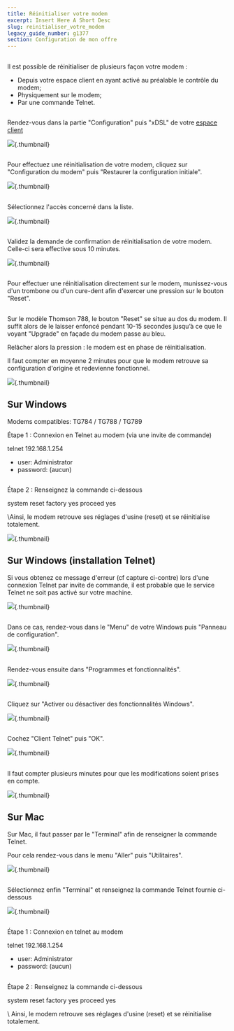 ```yaml
---
title: Réinitialiser votre modem
excerpt: Insert Here A Short Desc
slug: reinitialiser_votre_modem
legacy_guide_number: g1377
section: Configuration de mon offre
---
```



## 
Il est possible de réinitialiser de plusieurs façon votre modem :


- Depuis votre espace client en ayant activé au préalable le contrôle du modem;
- Physiquement sur le modem;
- Par une commande Telnet.




## 
Rendez-vous dans la partie "Configuration" puis "xDSL" de votre [espace client ](https://www.ovhtelecom.fr/espaceclient/login.html)

![](images/img_1880.jpg){.thumbnail}


## 
Pour effectuez une réinitialisation de votre modem, cliquez sur "Configuration du modem" puis "Restaurer la configuration initiale".

![](images/img_1881.jpg){.thumbnail}


## 
Sélectionnez l'accès concerné dans la liste.

![](images/img_1882.jpg){.thumbnail}


## 
Validez la demande de confirmation de réinitialisation de votre modem.
Celle-ci sera effective sous 10 minutes.

![](images/img_1883.jpg){.thumbnail}


## 
Pour effectuer une réinitialisation directement sur le modem, munissez-vous d'un trombone ou d'un cure-dent afin d'exercer une pression sur le bouton "Reset".


## 
Sur le modèle Thomson 788, le bouton "Reset" se situe au dos du modem.
Il suffit alors de le laisser enfoncé pendant 10-15 secondes jusqu’à ce que le voyant "Upgrade" en façade du modem passe au bleu.

Relâcher alors la pression : le modem est en phase de réinitialisation.

Il faut compter en moyenne 2 minutes pour que le modem retrouve sa configuration d'origine et redevienne fonctionnel.

![](images/img_1660.jpg){.thumbnail}


## Sur Windows
Modems compatibles: TG784 / TG788 / TG789

Étape 1 : Connexion en Telnet au modem (via une invite de commande)

telnet 192.168.1.254

- user: Administrator
- password: (aucun)




## 
Étape 2 : Renseignez la commande ci-dessous

system reset factory yes proceed yes

\\Ainsi, le modem retrouve ses réglages d'usine (reset) et se réinitialise totalement. 

![](images/img_1879.jpg){.thumbnail}


## Sur Windows (installation Telnet)
Si vous obtenez ce message d'erreur (cf capture ci-contre) lors d'une connexion Telnet par invite de commande, il est probable que le service Telnet ne soit pas activé sur votre machine.

![](images/img_1717.jpg){.thumbnail}


## 
Dans ce cas, rendez-vous dans le "Menu" de votre Windows 
puis "Panneau de configuration".

![](images/img_1718.jpg){.thumbnail}


## 
Rendez-vous ensuite dans "Programmes et fonctionnalités".

![](images/img_1719.jpg){.thumbnail}


## 
Cliquez sur "Activer ou désactiver des fonctionnalités Windows".

![](images/img_1720.jpg){.thumbnail}


## 
Cochez "Client Telnet" puis "OK".

![](images/img_1721.jpg){.thumbnail}


## 
Il faut compter plusieurs minutes pour que les modifications soient prises en compte.

![](images/img_1722.jpg){.thumbnail}


## Sur Mac
Sur Mac, il faut passer par le "Terminal" afin de renseigner la commande Telnet.

Pour cela rendez-vous dans le menu "Aller" puis "Utilitaires".

![](images/img_1723.jpg){.thumbnail}


## 
Sélectionnez enfin "Terminal" et renseignez la commande Telnet fournie ci-dessous

![](images/img_1724.jpg){.thumbnail}


## 
Étape 1 : Connexion en telnet au modem

telnet 192.168.1.254

- user: Administrator
- password: (aucun)




## 
Étape 2 : Renseignez la commande ci-dessous

system reset factory yes proceed yes

\\ Ainsi, le modem retrouve ses réglages d'usine (reset) et se réinitialise totalement.

